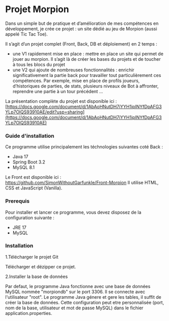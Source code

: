 # Projet Morpion
Dans un simple but de pratique et d’amélioration de mes compétences en développement, je crée ce projet : un site dédié au jeu de Morpion (aussi appelé Tic Tac Toe).

Il s’agit d’un projet complet (Front, Back, DB et déploiement) en 2 temps :
- une V1 rapidement mise en place : mettre en place un site qui permet de jouer au morpion. Il s’agit là de créer les bases du projets et de toucher à tous les blocs du projet
- une V2 qui ajoute de nombreuses fonctionnalités : enrichir significativement la partie back pour travailler tout particulièrement ces compétences. Par exemple, mise en place de profils joueurs, d’historiques de parties, de stats, plusieurs niveaux de Bot à affronter, reprendre une partie à un tour précédent …

La présentation complète du projet est disponible ici :
[https://docs.google.com/document/d/1AbAoHNutDH7iYYH1ipINYfDpAFG3YLp7OlQS93910AE/edit?usp=sharing](https://docs.google.com/document/d/1AbAoHNutDH7iYYH1ipINYfDpAFG3YLp7OlQS93910AE)


### Guide d'installation

Ce programme utilise principalement les téchnologies suivantes coté Back :
- Java 17
- Spring Boot 3.2
- MySQL 8.1

Le Front est disponible ici :
https://github.com/SimonWithoutGarfunkle/Front-Morpion
Il utilise HTML, CSS et JavaScript (Vanilla).

### Prerequis

Pour installer et lancer ce programme, vous devez disposez de la configuration suivante :
- JRE 17
- MySQL

### Installation

1.Télécharger le projet Git

Télécharger et dézipper ce projet.


2.Installer la base de données

Par defaut, le programme Java fonctionne avec une base de données MySQL nommée "morpiondb" sur le port 3306. Il se connecte avec l'utilisateur "root".
Le programme Java génere et gere les tables, il suffit de créer la base de données.
Cette configuration peut etre personnalisée (port, nom de la base, utilisateur et mot de passe MySQL) dans le fichier application.properties.
